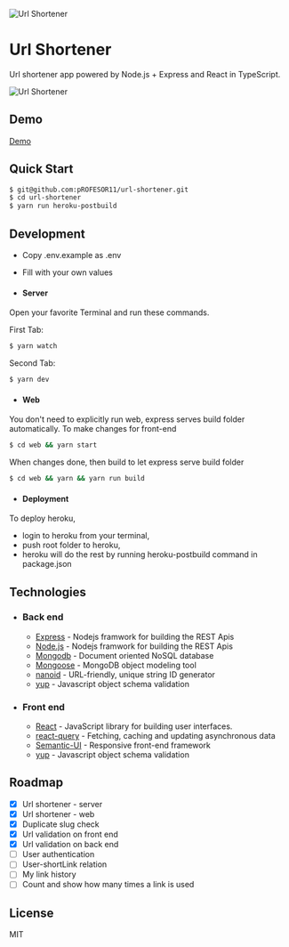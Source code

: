 ![Url Shortener](https://i.ibb.co/c8Gf5yB/logo.png)
# Url Shortener
Url shortener app powered by Node.js + Express and React in TypeScript.

![Url Shortener](https://i.ibb.co/B263MQ4/url-shortener-ss.png)

## Demo
[Demo](https://e11.herokuapp.com/)

## Quick Start
```sh
$ git@github.com:pROFESOR11/url-shortener.git
$ cd url-shortener
$ yarn run heroku-postbuild
```

## Development

* Copy .env.example as .env
* Fill with your own values

* #### Server

Open your favorite Terminal and run these commands.

First Tab:
```sh
$ yarn watch
```
Second Tab:
```sh
$ yarn dev
```

* #### Web
You don't need to explicitly run web, express serves build folder automatically.
To make changes for front-end
```sh
$ cd web && yarn start
```

When changes done, then build to let express serve build folder
```sh
$ cd web && yarn && yarn run build
```

* #### Deployment
To deploy heroku,
- login to heroku from your terminal,
- push root folder to heroku,
- heroku will do the rest by running heroku-postbuild command in package.json

## Technologies
- ### Back end
  - [Express](https://expressjs.com/) - Nodejs framwork for building the REST Apis
  - [Node.js](https://github.com/nodejs/node) - Nodejs framwork for building the REST Apis
  - [Mongodb](http://mongodb.com/) - Document oriented NoSQL database
  - [Mongoose](https://http://mongoosejs.com) - MongoDB object modeling tool
  - [nanoid](https://github.com/ai/nanoid) - URL-friendly, unique string ID generator
  - [yup](https://github.com/jquense/yup) - Javascript object schema validation
    
- ### Front end
  - [React](https://reactjs.org/) - JavaScript library for building user interfaces.
  - [react-query](https://github.com/tannerlinsley/react-query) - Fetching, caching and updating asynchronous data
  - [Semantic-UI](https://github.com/Semantic-Org/Semantic-UI-React) - Responsive front-end framework
  - [yup](https://github.com/jquense/yup) - Javascript object schema validation

## Roadmap

- [X] Url shortener - server
- [X] Url shortener - web
- [X] Duplicate slug check
- [X] Url validation on front end
- [X] Url validation on back end
- [ ] User authentication
- [ ] User-shortLink relation
- [ ] My link history
- [ ] Count and show how many times a link is used

## License
MIT
